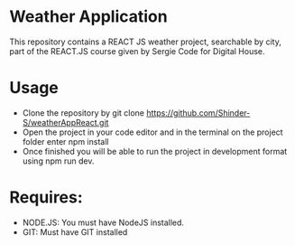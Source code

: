 # Weather Application
This repository contains a REACT JS weather project, searchable by city, part of the REACT.JS course given by Sergie Code for Digital House.

# Usage
- Clone the repository by git clone https://github.com/Shinder-S/weatherAppReact.git
- Open the project in your code editor and in the terminal on the project folder enter npm install
- Once finished you will be able to run the project in development format using npm run dev.

# Requires:

- NODE.JS: You must have NodeJS installed.
- GIT: Must have GIT installed
